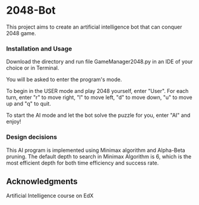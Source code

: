 # 2048-Bot

This project aims to create an artificial intelligence bot that can conquer 2048 game.

### Installation and Usage

Download the directory and run file GameManager2048.py in an IDE of your choice or in Terminal.

You will be asked to enter the program's mode. 

To begin in the USER mode and play 2048 yourself, enter "User". For each turn, enter "r" to move right, "l" to move left, "d" to move down, "u" to move up and "q" to quit.

To start the AI mode and let the bot solve the puzzle for you, enter "AI" and enjoy!

### Design decisions

This AI program is implemented using Minimax algorithm and Alpha-Beta pruning. The default depth to search in Minimax Algorithm is 6, which is the most efficient depth for both time efficiency and success rate.

## Acknowledgments

Artificial Intelligence course on EdX
